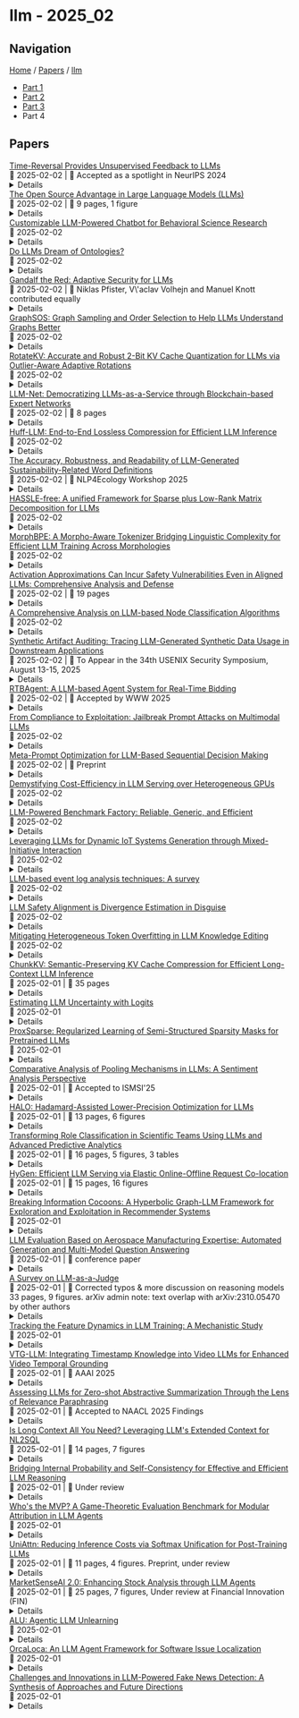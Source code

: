 # llm - 2025_02

## Navigation

[Home](https://arxcompass.github.io) / [Papers](https://arxcompass.github.io/papers) / [llm](https://arxcompass.github.io/papers/llm)

- [Part 1](papers_1.md)
- [Part 2](papers_2.md)
- [Part 3](papers_3.md)
- Part 4

## Papers

<div class="paper-card">
    <div class="paper-title"><a href="http://arxiv.org/abs/2412.02626v3">Time-Reversal Provides Unsupervised Feedback to LLMs</a></div>
    <div class="paper-meta">
      📅 2025-02-02
      | 💬 Accepted as a spotlight in NeurIPS 2024
    </div>
    <details class="paper-abstract">
      Large Language Models (LLMs) are typically trained to predict in the forward direction of time. However, recent works have shown that prompting these models to look back and critique their own generations can produce useful feedback. Motivated by this, we explore the question of whether LLMs can be empowered to think (predict and score) backwards to provide unsupervised feedback that complements forward LLMs. Towards this, we introduce Time Reversed Language Models (TRLMs), which can score and generate queries when conditioned on responses, effectively functioning in the reverse direction of time. Further, to effectively infer in the response to query direction, we pre-train and fine-tune a language model (TRLM-Ba) in the reverse token order from scratch. We show empirically (and theoretically in a stylized setting) that time-reversed models can indeed complement forward model predictions when used to score the query given response for re-ranking multiple forward generations. We obtain up to 5\% improvement on the widely used AlpacaEval Leaderboard over the competent baseline of best-of-N re-ranking using self log-perplexity scores. We further show that TRLM scoring outperforms conventional forward scoring of response given query, resulting in significant gains in applications such as citation generation and passage retrieval. We next leverage the generative ability of TRLM to augment or provide unsupervised feedback to input safety filters of LLMs, demonstrating a drastic reduction in false negative rate with negligible impact on false positive rates against several attacks published on the popular JailbreakBench leaderboard.
    </details>
</div>
<div class="paper-card">
    <div class="paper-title"><a href="http://arxiv.org/abs/2412.12004v2">The Open Source Advantage in Large Language Models (LLMs)</a></div>
    <div class="paper-meta">
      📅 2025-02-02
      | 💬 9 pages, 1 figure
    </div>
    <details class="paper-abstract">
      Large language models (LLMs) have rapidly advanced natural language processing, driving significant breakthroughs in tasks such as text generation, machine translation, and domain-specific reasoning. The field now faces a critical dilemma in its approach: closed-source models like GPT-4 deliver state-of-the-art performance but restrict reproducibility, accessibility, and external oversight, while open-source frameworks like LLaMA and Mixtral democratize access, foster collaboration, and support diverse applications, achieving competitive results through techniques like instruction tuning and LoRA. Hybrid approaches address challenges like bias mitigation and resource accessibility by combining the scalability of closed-source systems with the transparency and inclusivity of open-source framework. However, in this position paper, we argue that open-source remains the most robust path for advancing LLM research and ethical deployment.
    </details>
</div>
<div class="paper-card">
    <div class="paper-title"><a href="http://arxiv.org/abs/2501.05541v3">Customizable LLM-Powered Chatbot for Behavioral Science Research</a></div>
    <div class="paper-meta">
      📅 2025-02-02
    </div>
    <details class="paper-abstract">
      The rapid advancement of Artificial Intelligence has resulted in the advent of Large Language Models (LLMs) with the capacity to produce text that closely resembles human communication. These models have been seamlessly integrated into diverse applications, enabling interactive and responsive communication across multiple platforms. The potential utility of chatbots transcends these traditional applications, particularly in research contexts, wherein they can offer valuable insights and facilitate the design of innovative experiments. In this study, we present a Customizable LLM-Powered Chatbot (CLPC), a web-based chatbot system designed to assist in behavioral science research. The system is meticulously designed to function as an experimental instrument rather than a conventional chatbot, necessitating users to input a username and experiment code upon access. This setup facilitates precise data cross-referencing, thereby augmenting the integrity and applicability of the data collected for research purposes. It can be easily expanded to accommodate new basic events as needed; and it allows researchers to integrate their own logging events without the necessity of implementing a separate logging mechanism. It is worth noting that our system was built to assist primarily behavioral science research but is not limited to it, it can easily be adapted to assist information retrieval research or interacting with chat bot agents in general.
    </details>
</div>
<div class="paper-card">
    <div class="paper-title"><a href="http://arxiv.org/abs/2401.14931v2">Do LLMs Dream of Ontologies?</a></div>
    <div class="paper-meta">
      📅 2025-02-02
    </div>
    <details class="paper-abstract">
      Large Language Models (LLMs) have demonstrated remarkable performance across diverse natural language processing tasks, yet their ability to memorize structured knowledge remains underexplored. In this paper, we investigate the extent to which general-purpose pre-trained LLMs retain and correctly reproduce concept identifier (ID)-label associations from publicly available ontologies. We conduct a systematic evaluation across multiple ontological resources, including the Gene Ontology, Uberon, Wikidata, and ICD-10, using LLMs such as Pythia-12B, Gemini-1.5-Flash, GPT-3.5, and GPT-4. Our findings reveal that only a small fraction of ontological concepts is accurately memorized, with GPT-4 demonstrating the highest performance. To understand why certain concepts are memorized more effectively than others, we analyze the relationship between memorization accuracy and concept popularity on the Web. Our results indicate a strong correlation between the frequency of a concept's occurrence online and the likelihood of accurately retrieving its ID from the label. This suggests that LLMs primarily acquire such knowledge through indirect textual exposure rather than directly from structured ontological resources. Furthermore, we introduce new metrics to quantify prediction invariance, demonstrating that the stability of model responses across variations in prompt language and temperature settings can serve as a proxy for estimating memorization robustness.
    </details>
</div>
<div class="paper-card">
    <div class="paper-title"><a href="http://arxiv.org/abs/2501.07927v2">Gandalf the Red: Adaptive Security for LLMs</a></div>
    <div class="paper-meta">
      📅 2025-02-02
      | 💬 Niklas Pfister, V\'aclav Volhejn and Manuel Knott contributed equally
    </div>
    <details class="paper-abstract">
      Current evaluations of defenses against prompt attacks in large language model (LLM) applications often overlook two critical factors: the dynamic nature of adversarial behavior and the usability penalties imposed on legitimate users by restrictive defenses. We propose D-SEC (Dynamic Security Utility Threat Model), which explicitly separates attackers from legitimate users, models multi-step interactions, and expresses the security-utility in an optimizable form. We further address the shortcomings in existing evaluations by introducing Gandalf, a crowd-sourced, gamified red-teaming platform designed to generate realistic, adaptive attack. Using Gandalf, we collect and release a dataset of 279k prompt attacks. Complemented by benign user data, our analysis reveals the interplay between security and utility, showing that defenses integrated in the LLM (e.g., system prompts) can degrade usability even without blocking requests. We demonstrate that restricted application domains, defense-in-depth, and adaptive defenses are effective strategies for building secure and useful LLM applications.
    </details>
</div>
<div class="paper-card">
    <div class="paper-title"><a href="http://arxiv.org/abs/2501.14427v2">GraphSOS: Graph Sampling and Order Selection to Help LLMs Understand Graphs Better</a></div>
    <div class="paper-meta">
      📅 2025-02-02
    </div>
    <details class="paper-abstract">
      The success of Large Language Models (LLMs) in various domains has led researchers to apply them to graph-related problems by converting graph data into natural language text. However, unlike graph data, natural language inherently has sequential order. We observe a counter-intuitive fact that when the order of nodes or edges in the natural language description of a graph is shuffled, despite describing the same graph, model performance fluctuates between high performance and random guessing. Additionally, due to LLMs' limited input context length, current methods typically randomly sample neighbors of target nodes as representatives of their neighborhood, which may not always be effective for accurate reasoning. To address these gaps, we introduce GraphSOS (Graph Sampling and Order Selection). This novel model framework features an Order Selector Module to ensure proper serialization order of the graph and a Subgraph Sampling Module to sample subgraphs with better structure for better reasoning. Furthermore, we propose Graph CoT obtained through distillation, and enhance LLM's reasoning and zero-shot learning capabilities for graph tasks through instruction tuning. Experiments on multiple datasets for node classification and graph question-answering demonstrate that GraphSOS improves LLMs' performance and generalization ability on graph tasks.
    </details>
</div>
<div class="paper-card">
    <div class="paper-title"><a href="http://arxiv.org/abs/2501.16383v2">RotateKV: Accurate and Robust 2-Bit KV Cache Quantization for LLMs via Outlier-Aware Adaptive Rotations</a></div>
    <div class="paper-meta">
      📅 2025-02-02
    </div>
    <details class="paper-abstract">
      Key-Value (KV) cache facilitates efficient large language models (LLMs) inference by avoiding recomputation of past KVs. As the batch size and context length increase, the oversized KV caches become a significant memory bottleneck, highlighting the need for efficient compression. Existing KV quantization rely on fine-grained quantization or the retention of a significant portion of high bit-widths caches, both of which compromise compression ratio and often fail to maintain robustness at extremely low average bit-widths. In this work, we explore the potential of rotation technique for 2-bit KV quantization and propose RotateKV, which achieves accurate and robust performance through the following innovations: (i) Outlier-Aware Rotation, which utilizes channel-reordering to adapt the rotations to varying channel-wise outlier distributions without sacrificing the computational efficiency of the fast Walsh-Hadamard transform (FWHT); (ii) Pre-RoPE Grouped-Head Rotation, which mitigates the impact of rotary position embedding (RoPE) on proposed outlier-aware rotation and further smooths outliers across heads; (iii) Attention-Sink-Aware Quantization, which leverages the massive activations to precisely identify and protect attention sinks. RotateKV achieves less than 0.3 perplexity (PPL) degradation with 2-bit quantization on WikiText-2 using LLaMA-2-13B, maintains strong CoT reasoning and long-context capabilities, with less than 1.7\% degradation on GSM8K, outperforming existing methods even at lower average bit-widths. RotateKV also showcases a 3.97x reduction in peak memory usage, supports 5.75x larger batch sizes, and achieves a 2.32x speedup in decoding stage.
    </details>
</div>
<div class="paper-card">
    <div class="paper-title"><a href="http://arxiv.org/abs/2501.07288v2">LLM-Net: Democratizing LLMs-as-a-Service through Blockchain-based Expert Networks</a></div>
    <div class="paper-meta">
      📅 2025-02-02
      | 💬 8 pages
    </div>
    <details class="paper-abstract">
      The centralization of Large Language Models (LLMs) development has created significant barriers to AI advancement, limiting the democratization of these powerful technologies. This centralization, coupled with the scarcity of high-quality training data and mounting complexity of maintaining comprehensive expertise across rapidly expanding knowledge domains, poses critical challenges to the continued growth of LLMs. While solutions like Retrieval-Augmented Generation (RAG) offer potential remedies, maintaining up-to-date expert knowledge across diverse domains remains a significant challenge, particularly given the exponential growth of specialized information. This paper introduces LLMs Networks (LLM-Net), a blockchain-based framework that democratizes LLMs-as-a-Service through a decentralized network of specialized LLM providers. By leveraging collective computational resources and distributed domain expertise, LLM-Net incorporates fine-tuned expert models for various specific domains, ensuring sustained knowledge growth while maintaining service quality through collaborative prompting mechanisms. The framework's robust design includes blockchain technology for transparent transaction and performance validation, establishing an immutable record of service delivery. Our simulation, built on top of state-of-the-art LLMs such as Claude 3.5 Sonnet, Llama 3.1, Grok-2, and GPT-4o, validates the effectiveness of the reputation-based mechanism in maintaining service quality by selecting high-performing respondents (LLM providers). Thereby it demonstrates the potential of LLM-Net to sustain AI advancement through the integration of decentralized expertise and blockchain-based accountability.
    </details>
</div>
<div class="paper-card">
    <div class="paper-title"><a href="http://arxiv.org/abs/2502.00922v1">Huff-LLM: End-to-End Lossless Compression for Efficient LLM Inference</a></div>
    <div class="paper-meta">
      📅 2025-02-02
    </div>
    <details class="paper-abstract">
      As they become more capable, large language models (LLMs) have continued to rapidly increase in size. This has exacerbated the difficulty in running state of the art LLMs on small, edge devices. Standard techniques advocate solving this problem through lossy compression techniques such as quantization or pruning. However, such compression techniques are lossy, and have been shown to change model behavior in unpredictable manners. We propose Huff-LLM, an \emph{end-to-end, lossless} model compression method that lets users store LLM weights in compressed format \emph{everywhere} -- cloud, disk, main memory, and even in on-chip memory/buffers. This allows us to not only load larger models in main memory, but also reduces bandwidth required to load weights on chip, and makes more efficient use of on-chip weight buffers. In addition to the memory savings achieved via compression, we also show latency and energy efficiency improvements when performing inference with the compressed model.
    </details>
</div>
<div class="paper-card">
    <div class="paper-title"><a href="http://arxiv.org/abs/2502.00916v1">The Accuracy, Robustness, and Readability of LLM-Generated Sustainability-Related Word Definitions</a></div>
    <div class="paper-meta">
      📅 2025-02-02
      | 💬 NLP4Ecology Workshop 2025
    </div>
    <details class="paper-abstract">
      A common language with standardized definitions is crucial for effective climate discussions. However, concerns exist about LLMs misrepresenting climate terms. We compared 300 official IPCC glossary definitions with those generated by GPT-4o-mini, Llama3.1 8B, and Mistral 7B, analyzing adherence, robustness, and readability using SBERT sentence embeddings. The LLMs scored an average adherence of $0.57-0.59 \pm 0.15$, and their definitions proved harder to read than the originals. Model-generated definitions vary mainly among words with multiple or ambiguous definitions, showing the potential to highlight terms that need standardization. The results show how LLMs could support environmental discourse while emphasizing the need to align model outputs with established terminology for clarity and consistency.
    </details>
</div>
<div class="paper-card">
    <div class="paper-title"><a href="http://arxiv.org/abs/2502.00899v1">HASSLE-free: A unified Framework for Sparse plus Low-Rank Matrix Decomposition for LLMs</a></div>
    <div class="paper-meta">
      📅 2025-02-02
    </div>
    <details class="paper-abstract">
      The impressive capabilities of large foundation models come at a cost of substantial computing resources to serve them. Compressing these pre-trained models is of practical interest as it can democratize deploying them to the machine learning community at large by lowering the costs associated with inference. A promising compression scheme is to decompose foundation models' dense weights into a sum of sparse plus low-rank matrices. In this paper, we design a unified framework coined HASSLE-free for (semi-structured) sparse plus low-rank matrix decomposition of foundation models. Our framework introduces the local layer-wise reconstruction error objective for this decomposition, we demonstrate that prior work solves a relaxation of this optimization problem; and we provide efficient and scalable methods to minimize the exact introduced optimization problem. HASSLE-free substantially outperforms state-of-the-art methods in terms of the introduced objective and a wide range of LLM evaluation benchmarks. For the Llama3-8B model with a 2:4 sparsity component plus a 64-rank component decomposition, a compression scheme for which recent work shows important inference acceleration on GPUs, HASSLE-free reduces the test perplexity by 12% for the WikiText-2 dataset and reduces the gap (compared to the dense model) of the average of eight popular zero-shot tasks by 15% compared to existing methods.
    </details>
</div>
<div class="paper-card">
    <div class="paper-title"><a href="http://arxiv.org/abs/2502.00894v1">MorphBPE: A Morpho-Aware Tokenizer Bridging Linguistic Complexity for Efficient LLM Training Across Morphologies</a></div>
    <div class="paper-meta">
      📅 2025-02-02
    </div>
    <details class="paper-abstract">
      Tokenization is fundamental to Natural Language Processing (NLP), directly impacting model efficiency and linguistic fidelity. While Byte Pair Encoding (BPE) is widely used in Large Language Models (LLMs), it often disregards morpheme boundaries, leading to suboptimal segmentation, particularly in morphologically rich languages. We introduce MorphBPE, a morphology-aware extension of BPE that integrates linguistic structure into subword tokenization while preserving statistical efficiency. Additionally, we propose two morphology-based evaluation metrics: (i) Morphological Consistency F1-Score, which quantifies the consistency between morpheme sharing and token sharing, contributing to LLM training convergence, and (ii) Morphological Edit Distance, which measures alignment between morphemes and tokens concerning interpretability. Experiments on English, Russian, Hungarian, and Arabic across 300M and 1B parameter LLMs demonstrate that MorphBPE consistently reduces cross-entropy loss, accelerates convergence, and improves morphological alignment scores. Fully compatible with existing LLM pipelines, MorphBPE requires minimal modifications for integration. The MorphBPE codebase and tokenizer playground will be available at: https://github.com/llm-lab-org/MorphBPE and https://tokenizer.llm-lab.org
    </details>
</div>
<div class="paper-card">
    <div class="paper-title"><a href="http://arxiv.org/abs/2502.00840v1">Activation Approximations Can Incur Safety Vulnerabilities Even in Aligned LLMs: Comprehensive Analysis and Defense</a></div>
    <div class="paper-meta">
      📅 2025-02-02
      | 💬 19 pages
    </div>
    <details class="paper-abstract">
      Large Language Models (LLMs) have showcased remarkable capabilities across various domains. Accompanying the evolving capabilities and expanding deployment scenarios of LLMs, their deployment challenges escalate due to their sheer scale and the advanced yet complex activation designs prevalent in notable model series, such as Llama, Gemma, and Mistral. These challenges have become particularly pronounced in resource-constrained deployment scenarios, where mitigating inference efficiency bottlenecks is imperative. Among various recent efforts, activation approximation has emerged as a promising avenue for pursuing inference efficiency, sometimes considered indispensable in applications such as private inference. Despite achieving substantial speedups with minimal impact on utility, even appearing sound and practical for real-world deployment, the safety implications of activation approximations remain unclear. In this work, we fill this critical gap in LLM safety by conducting the first systematic safety evaluation of activation approximations. Our safety vetting spans seven sota techniques across three popular categories, revealing consistent safety degradation across ten safety-aligned LLMs.
    </details>
</div>
<div class="paper-card">
    <div class="paper-title"><a href="http://arxiv.org/abs/2502.00829v1">A Comprehensive Analysis on LLM-based Node Classification Algorithms</a></div>
    <div class="paper-meta">
      📅 2025-02-02
    </div>
    <details class="paper-abstract">
      Node classification is a fundamental task in graph analysis, with broad applications across various fields. Recent breakthroughs in Large Language Models (LLMs) have enabled LLM-based approaches for this task. Although many studies demonstrate the impressive performance of LLM-based methods, the lack of clear design guidelines may hinder their practical application. In this work, we aim to establish such guidelines through a fair and systematic comparison of these algorithms. As a first step, we developed LLMNodeBed, a comprehensive codebase and testbed for node classification using LLMs. It includes ten datasets, eight LLM-based algorithms, and three learning paradigms, and is designed for easy extension with new methods and datasets. Subsequently, we conducted extensive experiments, training and evaluating over 2,200 models, to determine the key settings (e.g., learning paradigms and homophily) and components (e.g., model size) that affect performance. Our findings uncover eight insights, e.g., (1) LLM-based methods can significantly outperform traditional methods in a semi-supervised setting, while the advantage is marginal in a supervised setting; (2) Graph Foundation Models can beat open-source LLMs but still fall short of strong LLMs like GPT-4o in a zero-shot setting. We hope that the release of LLMNodeBed, along with our insights, will facilitate reproducible research and inspire future studies in this field. Codes and datasets are released at \href{https://llmnodebed.github.io/}{https://llmnodebed.github.io/}.
    </details>
</div>
<div class="paper-card">
    <div class="paper-title"><a href="http://arxiv.org/abs/2502.00808v1">Synthetic Artifact Auditing: Tracing LLM-Generated Synthetic Data Usage in Downstream Applications</a></div>
    <div class="paper-meta">
      📅 2025-02-02
      | 💬 To Appear in the 34th USENIX Security Symposium, August 13-15, 2025
    </div>
    <details class="paper-abstract">
      Large language models (LLMs) have facilitated the generation of high-quality, cost-effective synthetic data for developing downstream models and conducting statistical analyses in various domains. However, the increased reliance on synthetic data may pose potential negative impacts. Numerous studies have demonstrated that LLM-generated synthetic data can perpetuate and even amplify societal biases and stereotypes, and produce erroneous outputs known as ``hallucinations'' that deviate from factual knowledge. In this paper, we aim to audit artifacts, such as classifiers, generators, or statistical plots, to identify those trained on or derived from synthetic data and raise user awareness, thereby reducing unexpected consequences and risks in downstream applications. To this end, we take the first step to introduce synthetic artifact auditing to assess whether a given artifact is derived from LLM-generated synthetic data. We then propose an auditing framework with three methods including metric-based auditing, tuning-based auditing, and classification-based auditing. These methods operate without requiring the artifact owner to disclose proprietary training details. We evaluate our auditing framework on three text classification tasks, two text summarization tasks, and two data visualization tasks across three training scenarios. Our evaluation demonstrates the effectiveness of all proposed auditing methods across all these tasks. For instance, black-box metric-based auditing can achieve an average accuracy of $0.868 \pm 0.071$ for auditing classifiers and $0.880 \pm 0.052$ for auditing generators using only 200 random queries across three scenarios. We hope our research will enhance model transparency and regulatory compliance, ensuring the ethical and responsible use of synthetic data.
    </details>
</div>
<div class="paper-card">
    <div class="paper-title"><a href="http://arxiv.org/abs/2502.00792v1">RTBAgent: A LLM-based Agent System for Real-Time Bidding</a></div>
    <div class="paper-meta">
      📅 2025-02-02
      | 💬 Accepted by WWW 2025
    </div>
    <details class="paper-abstract">
      Real-Time Bidding (RTB) enables advertisers to place competitive bids on impression opportunities instantaneously, striving for cost-effectiveness in a highly competitive landscape. Although RTB has widely benefited from the utilization of technologies such as deep learning and reinforcement learning, the reliability of related methods often encounters challenges due to the discrepancies between online and offline environments and the rapid fluctuations of online bidding. To handle these challenges, RTBAgent is proposed as the first RTB agent system based on large language models (LLMs), which synchronizes real competitive advertising bidding environments and obtains bidding prices through an integrated decision-making process. Specifically, obtaining reasoning ability through LLMs, RTBAgent is further tailored to be more professional for RTB via involved auxiliary modules, i.e., click-through rate estimation model, expert strategy knowledge, and daily reflection. In addition, we propose a two-step decision-making process and multi-memory retrieval mechanism, which enables RTBAgent to review historical decisions and transaction records and subsequently make decisions more adaptive to market changes in real-time bidding. Empirical testing with real advertising datasets demonstrates that RTBAgent significantly enhances profitability. The RTBAgent code will be publicly accessible at: https://github.com/CaiLeng/RTBAgent.
    </details>
</div>
<div class="paper-card">
    <div class="paper-title"><a href="http://arxiv.org/abs/2502.00735v1">From Compliance to Exploitation: Jailbreak Prompt Attacks on Multimodal LLMs</a></div>
    <div class="paper-meta">
      📅 2025-02-02
    </div>
    <details class="paper-abstract">
      Large Language Models (LLMs) have seen widespread applications across various domains due to their growing ability to process diverse types of input data, including text, audio, image and video. While LLMs have demonstrated outstanding performance in understanding and generating contexts for different scenarios, they are vulnerable to prompt-based attacks, which are mostly via text input. In this paper, we introduce the first voice-based jailbreak attack against multimodal LLMs, termed as Flanking Attack, which can process different types of input simultaneously towards the multimodal LLMs. Our work is motivated by recent advancements in monolingual voice-driven large language models, which have introduced new attack surfaces beyond traditional text-based vulnerabilities for LLMs. To investigate these risks, we examine the frontier multimodal LLMs, which can be accessed via different types of inputs such as audio input, focusing on how adversarial prompts can bypass its defense mechanisms. We propose a novel strategy, in which the disallowed prompt is flanked by benign, narrative-driven prompts. It is integrated in the Flanking Attack which attempts to humanizes the interaction context and execute the attack through a fictional setting. To better evaluate the attack performance, we present a semi-automated self-assessment framework for policy violation detection. We demonstrate that Flank Attack is capable of manipulating state-of-the-art LLMs into generating misaligned and forbidden outputs, which achieves an average attack success rate ranging from 0.67 to 0.93 across seven forbidden scenarios. These findings highlight both the potency of prompt-based obfuscation in voice-enabled contexts and the limitations of current LLMs' moderation safeguards and the urgent need for advanced defense strategies to address the challenges posed by evolving, context-rich attacks.
    </details>
</div>
<div class="paper-card">
    <div class="paper-title"><a href="http://arxiv.org/abs/2502.00728v1">Meta-Prompt Optimization for LLM-Based Sequential Decision Making</a></div>
    <div class="paper-meta">
      📅 2025-02-02
      | 💬 Preprint
    </div>
    <details class="paper-abstract">
      Large language models (LLMs) have recently been employed as agents to solve sequential decision-making tasks such as Bayesian optimization and multi-armed bandits (MAB). These works usually adopt an LLM for sequential action selection by providing it with a fixed, manually designed meta-prompt. However, numerous previous works have found that the prompt has a significant impact on the performance of the LLM, which calls for a method to automatically optimize the meta-prompt for LLM-based agents. Unfortunately, the non-stationarity in the reward observations during LLM-based sequential decision-making makes meta-prompt optimization highly challenging. To address this challenge, we draw inspirations from adversarial bandit algorithms, which are inherently capable of handling non-stationary reward observations. Building on this foundation, we propose our EXPonential-weight algorithm for prompt Optimization} (EXPO) to automatically optimize the task description and meta-instruction in the meta-prompt for LLM-based agents. We also extend EXPO to additionally optimize the exemplars (i.e., history of interactions) in the meta-prompt to further enhance the performance, hence introducing our EXPO-ES algorithm. We use extensive experiments to show that our algorithms significantly improve the performance of LLM-based sequential decision-making.
    </details>
</div>
<div class="paper-card">
    <div class="paper-title"><a href="http://arxiv.org/abs/2502.00722v1">Demystifying Cost-Efficiency in LLM Serving over Heterogeneous GPUs</a></div>
    <div class="paper-meta">
      📅 2025-02-02
    </div>
    <details class="paper-abstract">
      Recent advancements in Large Language Models (LLMs) have led to increasingly diverse requests, accompanied with varying resource (compute and memory) demands to serve them. However, this in turn degrades the cost-efficiency of LLM serving as common practices primarily rely on homogeneous GPU resources. In response to this problem, this work conducts a thorough study about serving LLMs over heterogeneous GPU resources on cloud platforms. The rationale is that different GPU types exhibit distinct compute and memory characteristics, aligning well with the divergent resource demands of diverse requests. Particularly, through comprehensive benchmarking, we discover that the cost-efficiency of LLM serving can be substantially optimized by meticulously determining GPU composition, deployment configurations, and workload assignments. Subsequently, we design a scheduling algorithm via mixed-integer linear programming, aiming at deducing the most cost-efficient serving plan under the constraints of price budget and real-time GPU availability. Remarkably, our approach effectively outperforms homogeneous and heterogeneous baselines under a wide array of scenarios, covering diverse workload traces, varying GPU availablilities, and multi-model serving. This casts new light on more accessible and efficient LLM serving over heterogeneous cloud resources.
    </details>
</div>
<div class="paper-card">
    <div class="paper-title"><a href="http://arxiv.org/abs/2502.01683v1">LLM-Powered Benchmark Factory: Reliable, Generic, and Efficient</a></div>
    <div class="paper-meta">
      📅 2025-02-02
    </div>
    <details class="paper-abstract">
      The rapid advancement of large language models (LLMs) has led to a surge in both model supply and application demands. To facilitate effective matching between them, reliable, generic and efficient benchmark generators are widely needed. However, human annotators are constrained by inefficiency, and current LLM benchmark generators not only lack generalizability but also struggle with limited reliability, as they lack a comprehensive evaluation framework for validation and optimization. To fill this gap, we first propose an automated and unbiased evaluation framework, structured around four dimensions and ten criteria. Under this framework, we carefully analyze the advantages and weaknesses of directly prompting LLMs as generic benchmark generators. To enhance the reliability, we introduce a series of methods to address the identified weaknesses and integrate them as BenchMaker. Experiments across multiple LLMs and tasks confirm that BenchMaker achieves superior or comparable performance to human-annotated benchmarks on all metrics, highlighting its generalizability and reliability. More importantly, it delivers highly consistent evaluation results across 12 LLMs (0.967 Pearson correlation against MMLU-Pro), while taking only $0.005 and 0.38 minutes per sample.
    </details>
</div>
<div class="paper-card">
    <div class="paper-title"><a href="http://arxiv.org/abs/2502.00689v1">Leveraging LLMs for Dynamic IoT Systems Generation through Mixed-Initiative Interaction</a></div>
    <div class="paper-meta">
      📅 2025-02-02
    </div>
    <details class="paper-abstract">
      IoT systems face significant challenges in adapting to user needs, which are often under-specified and evolve with changing environmental contexts. To address these complexities, users should be able to explore possibilities, while IoT systems must learn and support users in the process of providing proper services, e.g., to serve novel experiences. The IoT-Together paradigm aims to meet this demand through the Mixed-Initiative Interaction (MII) paradigm that facilitates a collaborative synergy between users and IoT systems, enabling the co-creation of intelligent and adaptive solutions that are precisely aligned with user-defined goals. This work advances IoT-Together by integrating Large Language Models (LLMs) into its architecture. Our approach enables intelligent goal interpretation through a multi-pass dialogue framework and dynamic service generation at runtime according to user needs. To demonstrate the efficacy of our methodology, we design and implement the system in the context of a smart city tourism case study. We evaluate the system's performance using agent-based simulation and user studies. Results indicate efficient and accurate service identification and high adaptation quality. The empirical evidence indicates that the integration of Large Language Models (LLMs) into IoT architectures can significantly enhance the architectural adaptability of the system while ensuring real-world usability.
    </details>
</div>
<div class="paper-card">
    <div class="paper-title"><a href="http://arxiv.org/abs/2502.00677v1">LLM-based event log analysis techniques: A survey</a></div>
    <div class="paper-meta">
      📅 2025-02-02
    </div>
    <details class="paper-abstract">
      Event log analysis is an important task that security professionals undertake. Event logs record key information on activities that occur on computing devices, and due to the substantial number of events generated, they consume a large amount of time and resources to analyse. This demanding and repetitive task is also prone to errors. To address these concerns, researchers have developed automated techniques to improve the event log analysis process. Large Language Models (LLMs) have recently demonstrated the ability to successfully perform a wide range of tasks that individuals would usually partake in, to high standards, and at a pace and degree of complexity that outperform humans. Due to this, researchers are rapidly investigating the use of LLMs for event log analysis. This includes fine-tuning, Retrieval-Augmented Generation (RAG) and in-context learning, which affect performance. These works demonstrate good progress, yet there is a need to understand the developing body of knowledge, identify commonalities between works, and identify key challenges and potential solutions to further developments in this domain. This paper aims to survey LLM-based event log analysis techniques, providing readers with an in-depth overview of the domain, gaps identified in previous research, and concluding with potential avenues to explore in future.
    </details>
</div>
<div class="paper-card">
    <div class="paper-title"><a href="http://arxiv.org/abs/2502.00657v1">LLM Safety Alignment is Divergence Estimation in Disguise</a></div>
    <div class="paper-meta">
      📅 2025-02-02
    </div>
    <details class="paper-abstract">
      We propose a theoretical framework demonstrating that popular Large Language Model (LLM) alignment methods, including Reinforcement Learning from Human Feedback (RLHF) and alternatives, fundamentally function as divergence estimators between aligned (preferred or safe) and unaligned (less-preferred or harmful) distributions. This explains the separation phenomenon between safe and harmful prompts in the model hidden representation after alignment. Inspired by the theoretical results, we identify that some alignment methods are better than others in terms of separation and, introduce a new method, KLDO, and further demonstrate the implication of our theories. We advocate for compliance-refusal datasets over preference datasets to enhance safety alignment, supported by both theoretical reasoning and empirical evidence. Additionally, to quantify safety separation, we leverage a distance metric in the representation space and statistically validate its efficacy as a statistical significant indicator of LLM resilience against jailbreak attacks.
    </details>
</div>
<div class="paper-card">
    <div class="paper-title"><a href="http://arxiv.org/abs/2502.00602v1">Mitigating Heterogeneous Token Overfitting in LLM Knowledge Editing</a></div>
    <div class="paper-meta">
      📅 2025-02-02
    </div>
    <details class="paper-abstract">
      Large language models (LLMs) have achieved remarkable performance on various natural language tasks. However, they are trained on static corpora and their knowledge can become outdated quickly in the fast-changing world. This motivates the development of knowledge editing (KE) to update specific knowledge in LLMs without changing unrelated others or compromising their pre-trained capabilities. Previous efforts sought to update a small amount of parameters of a LLM and proved effective for making selective updates. Nonetheless, the edited LLM often exhibits degraded ability to reason about the new knowledge. In this work, we identify a key issue: heterogeneous token overfitting (HTO), where the LLM overfits different tokens in the provided knowledge at varying rates. To tackle this, we propose OVERTONE, a token-level smoothing method that mitigates HTO by adaptively refining the target distribution. Theoretically, OVERTONE offers better parameter updates with negligible computation overhead. It also induces an implicit DPO but does not require preference data pairs. Extensive experiments across four editing methods, two LLMs, and diverse scenarios demonstrate the effectiveness and versatility of our method.
    </details>
</div>
<div class="paper-card">
    <div class="paper-title"><a href="http://arxiv.org/abs/2502.00299v1">ChunkKV: Semantic-Preserving KV Cache Compression for Efficient Long-Context LLM Inference</a></div>
    <div class="paper-meta">
      📅 2025-02-01
      | 💬 35 pages
    </div>
    <details class="paper-abstract">
      To reduce memory costs in long-context inference with Large Language Models (LLMs), many recent works focus on compressing the key-value (KV) cache of different tokens. However, we identify that the previous KV cache compression methods measure token importance individually, neglecting the dependency between different tokens in the real-world language characterics. In light of this, we introduce ChunkKV, grouping the tokens in a chunk as a basic compressing unit, and retaining the most informative semantic chunks while discarding the less important ones. Furthermore, observing that ChunkKV exhibits higher similarity in the preserved indices across different layers, we propose layer-wise index reuse to further reduce computational overhead. We evaluated ChunkKV on cutting-edge long-context benchmarks including LongBench and Needle-In-A-HayStack, as well as the GSM8K and JailbreakV in-context learning benchmark. Our experiments with instruction tuning and multi-step reasoning (O1 and R1) LLMs, achieve up to 10\% performance improvement under aggressive compression ratios compared to existing methods.
    </details>
</div>
<div class="paper-card">
    <div class="paper-title"><a href="http://arxiv.org/abs/2502.00290v1">Estimating LLM Uncertainty with Logits</a></div>
    <div class="paper-meta">
      📅 2025-02-01
    </div>
    <details class="paper-abstract">
      In recent years, Large Language Models (LLMs) have seen remarkable advancements and have been extensively integrated across various fields. Despite their progress, LLMs are prone to hallucinations, producing responses that may not be dependable if the models lack sufficient grounding knowledge. To mitigate this issue, methods for estimating uncertainty have been adopted, with a focus on critical tokens as indicators of reliability. Nevertheless, probability-based approaches have shown limitations in assessing token-level reliability due to the erosion of evidence strength information acquired during training. In this paper, we introduce Logits-induced Token Uncertainty (LogU), a novel framework designed to estimate token-specific uncertainty in LLMs in real time, without the need for multiple sampling rounds. By leveraging evidence modeling for the implementation of LogU, we utilize the derived uncertainty measures to steer downstream tasks. Our experimental findings highlight the substantial effectiveness and potential of LogU, marking a significant advancement in addressing the challenge of model hallucinations.
    </details>
</div>
<div class="paper-card">
    <div class="paper-title"><a href="http://arxiv.org/abs/2502.00258v1">ProxSparse: Regularized Learning of Semi-Structured Sparsity Masks for Pretrained LLMs</a></div>
    <div class="paper-meta">
      📅 2025-02-01
    </div>
    <details class="paper-abstract">
      Large Language Models (LLMs) have demonstrated exceptional performance in natural language processing tasks, yet their massive size makes serving them inefficient and costly. Semi-structured pruning has emerged as an effective method for model acceleration, but existing approaches are suboptimal because they focus on local, layer-wise optimizations using heuristic rules, failing to leverage global feedback. We present ProxSparse, a learning-based framework for mask selection enabled by regularized optimization. ProxSparse transforms the rigid, non-differentiable mask selection process into a smoother optimization procedure, allowing gradual mask exploration with flexibility. ProxSparse does not involve additional weight updates once the mask is determined. Our extensive evaluations on 7 widely used models show that ProxSparse consistently outperforms previously proposed semi-structured mask selection methods with significant improvement, demonstrating the effectiveness of our learned approach towards semi-structured pruning.
    </details>
</div>
<div class="paper-card">
    <div class="paper-title"><a href="http://arxiv.org/abs/2411.14654v3">Comparative Analysis of Pooling Mechanisms in LLMs: A Sentiment Analysis Perspective</a></div>
    <div class="paper-meta">
      📅 2025-02-01
      | 💬 Accepted to ISMSI'25
    </div>
    <details class="paper-abstract">
      Large Language Models (LLMs) have revolutionized natural language processing (NLP) by delivering state-of-the-art performance across a variety of tasks. Among these, Transformer-based models like BERT and GPT rely on pooling layers to aggregate token-level embeddings into sentence-level representations. Common pooling mechanisms such as Mean, Max, and Weighted Sum play a pivotal role in this aggregation process. Despite their widespread use, the comparative performance of these strategies on different LLM architectures remains underexplored. To address this gap, this paper investigates the effects of these pooling mechanisms on two prominent LLM families -- BERT and GPT, in the context of sentence-level sentiment analysis. Comprehensive experiments reveal that each pooling mechanism exhibits unique strengths and weaknesses depending on the task's specific requirements. Our findings underline the importance of selecting pooling methods tailored to the demands of particular applications, prompting a re-evaluation of common assumptions regarding pooling operations. By offering actionable insights, this study contributes to the optimization of LLM-based models for downstream tasks.
    </details>
</div>
<div class="paper-card">
    <div class="paper-title"><a href="http://arxiv.org/abs/2501.02625v2">HALO: Hadamard-Assisted Lower-Precision Optimization for LLMs</a></div>
    <div class="paper-meta">
      📅 2025-02-01
      | 💬 13 pages, 6 figures
    </div>
    <details class="paper-abstract">
      Quantized training of Large Language Models (LLMs) remains an open challenge, as maintaining accuracy while performing all matrix multiplications in low precision has proven difficult. This is particularly the case when fine-tuning pre-trained models, which can have large weight and activation outlier values that make lower-precision optimization difficult. To address this, we present HALO, a novel quantization-aware training approach for Transformers that enables accurate and efficient low-precision training by combining 1) strategic placement of Hadamard rotations in both forward and backward passes, which mitigate outliers, 2) high-performance kernel support, and 3) FSDP integration for low-precision communication. Our approach ensures that all large matrix multiplications during the forward and backward passes are executed in lower precision. Applied to LLAMA-family models, HALO achieves near-full-precision-equivalent results during fine-tuning on various tasks, while delivering up to 1.41x end-to-end speedup for full fine-tuning on RTX 4090 GPUs. HALO efficiently supports both standard and parameterefficient fine-tuning (PEFT). Our results demonstrate the first practical approach to fully quantized LLM fine-tuning that maintains accuracy in 8-bit precision, while delivering performance benefits. Code is available at \url{https://github.com/IST-DASLab/HALO}.
    </details>
</div>
<div class="paper-card">
    <div class="paper-title"><a href="http://arxiv.org/abs/2501.07267v2">Transforming Role Classification in Scientific Teams Using LLMs and Advanced Predictive Analytics</a></div>
    <div class="paper-meta">
      📅 2025-02-01
      | 💬 16 pages, 5 figures, 3 tables
    </div>
    <details class="paper-abstract">
      Scientific team dynamics are critical in determining the nature and impact of research outputs. However, existing methods for classifying author roles based on self-reports and clustering lack comprehensive contextual analysis of contributions. Thus, we present a transformative approach to classifying author roles in scientific teams using advanced large language models (LLMs), which offers a more refined analysis compared to traditional clustering methods. Specifically, we seek to complement and enhance these traditional methods by utilizing open source and proprietary LLMs, such as GPT-4, Llama3 70B, Llama2 70B, and Mistral 7x8B, for role classification. Utilizing few-shot prompting, we categorize author roles and demonstrate that GPT-4 outperforms other models across multiple categories, surpassing traditional approaches such as XGBoost and BERT. Our methodology also includes building a predictive deep learning model using 10 features. By training this model on a dataset derived from the OpenAlex database, which provides detailed metadata on academic publications -- such as author-publication history, author affiliation, research topics, and citation counts -- we achieve an F1 score of 0.76, demonstrating robust classification of author roles.
    </details>
</div>
<div class="paper-card">
    <div class="paper-title"><a href="http://arxiv.org/abs/2501.14808v2">HyGen: Efficient LLM Serving via Elastic Online-Offline Request Co-location</a></div>
    <div class="paper-meta">
      📅 2025-02-01
      | 💬 15 pages, 16 figures
    </div>
    <details class="paper-abstract">
      Large language models (LLMs) have facilitated a wide range of applications with distinct service-level objectives (SLOs), from latency-sensitive online tasks like interactive chatbots to throughput-oriented offline workloads like document summarization. The existing deployment model, which dedicates machines to each workload, simplifies SLO management but often leads to poor resource utilization. This paper introduces HyGen, an interference-aware LLM serving system that enables efficient co-location of online and offline workloads while preserving latency requirements. HyGen incorporates two key innovations: (1) performance control mechanisms, including a latency predictor to estimate batch execution time and an SLO-aware profiler to quantify latency interference, and (2) SLO-aware offline scheduling policies that maximize serving throughput and prevent starvation, without compromising online serving latency. Our evaluation on production workloads shows that HyGen achieves up to 3.87x overall throughput and 5.84x offline throughput gains over online and hybrid serving baselines, respectively, while strictly satisfying latency SLOs.
    </details>
</div>
<div class="paper-card">
    <div class="paper-title"><a href="http://arxiv.org/abs/2411.13865v2">Breaking Information Cocoons: A Hyperbolic Graph-LLM Framework for Exploration and Exploitation in Recommender Systems</a></div>
    <div class="paper-meta">
      📅 2025-02-01
    </div>
    <details class="paper-abstract">
      Modern recommender systems often create information cocoons, restricting users' exposure to diverse content. A key challenge lies in balancing content exploration and exploitation while allowing users to adjust their recommendation preferences. Intuitively, this balance can be modeled as a tree-structured representation, where depth search facilitates exploitation and breadth search enables exploration. However, existing approaches face two fundamental limitations: Euclidean methods struggle to capture hierarchical structures, while hyperbolic methods, despite their superior hierarchical modeling, lack semantic understanding of user and item profiles and fail to provide a principled mechanism for balancing exploration and exploitation. To address these challenges, we propose HERec, a hyperbolic graph-LLM framework that effectively balances exploration and exploitation in recommender systems. Our framework introduces two key innovations: (1) a hierarchical-aware graph-LLM mechanism that jointly aligns textual descriptions with user-item collaborative information in hyperbolic space, and (2) a hierarchical representation structure that enables user-adjustable exploration-exploitation trade-offs. Extensive experiments demonstrate that HERec consistently outperforms both Euclidean and hyperbolic baselines, achieving up to 5.49% improvement in utility metrics and 11.39% increase in diversity metrics, effectively mitigating information cocoons. We open-source our model implementation at https://github.com/Martin-qyma/HERec.
    </details>
</div>
<div class="paper-card">
    <div class="paper-title"><a href="http://arxiv.org/abs/2501.17183v2">LLM Evaluation Based on Aerospace Manufacturing Expertise: Automated Generation and Multi-Model Question Answering</a></div>
    <div class="paper-meta">
      📅 2025-02-01
      | 💬 conference paper
    </div>
    <details class="paper-abstract">
      Aerospace manufacturing demands exceptionally high precision in technical parameters. The remarkable performance of Large Language Models (LLMs), such as GPT-4 and QWen, in Natural Language Processing has sparked industry interest in their application to tasks including process design, material selection, and tool information retrieval. However, LLMs are prone to generating "hallucinations" in specialized domains, producing inaccurate or false information that poses significant risks to the quality of aerospace products and flight safety. This paper introduces a set of evaluation metrics tailored for LLMs in aerospace manufacturing, aiming to assess their accuracy by analyzing their performance in answering questions grounded in professional knowledge. Firstly, key information is extracted through in-depth textual analysis of classic aerospace manufacturing textbooks and guidelines. Subsequently, utilizing LLM generation techniques, we meticulously construct multiple-choice questions with multiple correct answers of varying difficulty. Following this, different LLM models are employed to answer these questions, and their accuracy is recorded. Experimental results demonstrate that the capabilities of LLMs in aerospace professional knowledge are in urgent need of improvement. This study provides a theoretical foundation and practical guidance for the application of LLMs in aerospace manufacturing, addressing a critical gap in the field.
    </details>
</div>
<div class="paper-card">
    <div class="paper-title"><a href="http://arxiv.org/abs/2411.15594v4">A Survey on LLM-as-a-Judge</a></div>
    <div class="paper-meta">
      📅 2025-02-01
      | 💬 Corrected typos & more discussion on reasoning models 33 pages, 9 figures. arXiv admin note: text overlap with arXiv:2310.05470 by other authors
    </div>
    <details class="paper-abstract">
      Accurate and consistent evaluation is crucial for decision-making across numerous fields, yet it remains a challenging task due to inherent subjectivity, variability, and scale. Large Language Models (LLMs) have achieved remarkable success across diverse domains, leading to the emergence of "LLM-as-a-Judge," where LLMs are employed as evaluators for complex tasks. With their ability to process diverse data types and provide scalable, cost-effective, and consistent assessments, LLMs present a compelling alternative to traditional expert-driven evaluations. However, ensuring the reliability of LLM-as-a-Judge systems remains a significant challenge that requires careful design and standardization. This paper provides a comprehensive survey of LLM-as-a-Judge, addressing the core question: How can reliable LLM-as-a-Judge systems be built? We explore strategies to enhance reliability, including improving consistency, mitigating biases, and adapting to diverse assessment scenarios. Additionally, we propose methodologies for evaluating the reliability of LLM-as-a-Judge systems, supported by a novel benchmark designed for this purpose. To advance the development and real-world deployment of LLM-as-a-Judge systems, we also discussed practical applications, challenges, and future directions. This survey serves as a foundational reference for researchers and practitioners in this rapidly evolving field.
    </details>
</div>
<div class="paper-card">
    <div class="paper-title"><a href="http://arxiv.org/abs/2412.17626v2">Tracking the Feature Dynamics in LLM Training: A Mechanistic Study</a></div>
    <div class="paper-meta">
      📅 2025-02-01
    </div>
    <details class="paper-abstract">
      Understanding training dynamics and feature evolution is crucial for the mechanistic interpretability of large language models (LLMs). Although sparse autoencoders (SAEs) have been used to identify features within LLMs, a clear picture of how these features evolve during training remains elusive. In this study, we: (1) introduce SAE-Track, a novel method to efficiently obtain a continual series of SAEs; (2) mechanistically investigate feature formation and develop a progress measure for it ; and (3) analyze and visualize feature drift during training. Our work provides new insights into the dynamics of features in LLMs, enhancing our understanding of training mechanisms and feature evolution.
    </details>
</div>
<div class="paper-card">
    <div class="paper-title"><a href="http://arxiv.org/abs/2405.13382v3">VTG-LLM: Integrating Timestamp Knowledge into Video LLMs for Enhanced Video Temporal Grounding</a></div>
    <div class="paper-meta">
      📅 2025-02-01
      | 💬 AAAI 2025
    </div>
    <details class="paper-abstract">
      Video Temporal Grounding (VTG) strives to accurately pinpoint event timestamps in a specific video using linguistic queries, significantly impacting downstream tasks like video browsing and editing. Unlike traditional task-specific models, Video Large Language Models (video LLMs) can handle multiple tasks concurrently in a zero-shot manner. Consequently, exploring the application of video LLMs for VTG tasks has become a burgeoning research area. However, despite considerable advancements in video content understanding, video LLMs often struggle to accurately pinpoint timestamps within videos, limiting their effectiveness in VTG tasks. To address this, we introduce VTG-LLM, a model designed to enhance video LLMs' timestamp localization abilities. Our approach includes: (1) effectively integrating timestamp knowledge into visual tokens; (2) incorporating absolute-time tokens to manage timestamp knowledge without concept shifts; and (3) introducing a lightweight, high-performance, slot-based token compression technique designed to accommodate the demands of a large number of frames to be sampled for VTG tasks. Additionally, we present VTG-IT-120K, a collection of publicly available VTG datasets that we have re-annotated to improve upon low-quality annotations. Our comprehensive experiments demonstrate the superior performance of VTG-LLM in comparison to other video LLM methods across a variety of VTG tasks.
    </details>
</div>
<div class="paper-card">
    <div class="paper-title"><a href="http://arxiv.org/abs/2406.03993v2">Assessing LLMs for Zero-shot Abstractive Summarization Through the Lens of Relevance Paraphrasing</a></div>
    <div class="paper-meta">
      📅 2025-02-01
      | 💬 Accepted to NAACL 2025 Findings
    </div>
    <details class="paper-abstract">
      Large Language Models (LLMs) have achieved state-of-the-art performance at zero-shot generation of abstractive summaries for given articles. However, little is known about the robustness of such a process of zero-shot summarization. To bridge this gap, we propose relevance paraphrasing, a simple strategy that can be used to measure the robustness of LLMs as summarizers. The relevance paraphrasing approach identifies the most relevant sentences that contribute to generating an ideal summary, and then paraphrases these inputs to obtain a minimally perturbed dataset. Then, by evaluating model performance for summarization on both the original and perturbed datasets, we can assess the LLM's one aspect of robustness. We conduct extensive experiments with relevance paraphrasing on 4 diverse datasets, as well as 4 LLMs of different sizes (GPT-3.5-Turbo, Llama-2-13B, Mistral-7B, and Dolly-v2-7B). Our results indicate that LLMs are not consistent summarizers for the minimally perturbed articles, necessitating further improvements.
    </details>
</div>
<div class="paper-card">
    <div class="paper-title"><a href="http://arxiv.org/abs/2501.12372v2">Is Long Context All You Need? Leveraging LLM's Extended Context for NL2SQL</a></div>
    <div class="paper-meta">
      📅 2025-02-01
      | 💬 14 pages, 7 figures
    </div>
    <details class="paper-abstract">
      Large Language Models (LLMs) have demonstrated impressive capabilities across a range of natural language processing tasks. In particular, improvements in reasoning abilities and the expansion of context windows have opened new avenues for leveraging these powerful models. NL2SQL is challenging in that the natural language question is inherently ambiguous, while the SQL generation requires a precise understanding of complex data schema and semantics. One approach to this semantic ambiguous problem is to provide more and sufficient contextual information. In this work, we explore the performance and the latency trade-offs of the extended context window (a.k.a., long context) offered by Google's state-of-the-art LLM (\textit{gemini-1.5-pro}). We study the impact of various contextual information, including column example values, question and SQL query pairs, user-provided hints, SQL documentation, and schema. To the best of our knowledge, this is the first work to study how the extended context window and extra contextual information can help NL2SQL generation with respect to both accuracy and latency cost. We show that long context LLMs are robust and do not get lost in the extended contextual information. Additionally, our long-context NL2SQL pipeline based on Google's \textit{gemini-pro-1.5} achieve strong performances on various benchmark datasets without finetuning and expensive self-consistency based techniques.
    </details>
</div>
<div class="paper-card">
    <div class="paper-title"><a href="http://arxiv.org/abs/2502.00511v1">Bridging Internal Probability and Self-Consistency for Effective and Efficient LLM Reasoning</a></div>
    <div class="paper-meta">
      📅 2025-02-01
      | 💬 Under review
    </div>
    <details class="paper-abstract">
      Recent advancements in large language models (LLMs) have demonstrated remarkable reasoning capabilities. However, single-shot inference often yields unreliable results for complex reasoning tasks, leading researchers to explore multiple reasoning paths through methods such as perplexity and self-consistency. In this paper, we present the first theoretical error decomposition analysis of these techniques, breaking down their error into estimation error and model error. Our analysis reveals a fundamental trade-off: perplexity methods suffer from substantial model error due to the absence of a proper consistency function, while self-consistency exhibits high estimation error due to a slow error convergence rate. To overcome these limitations, we propose Reasoning-Pruning Perplexity Consistency (RPC). This approach combines Perplexity Consistency, which seamlessly integrates LLM perplexity with self-consistency, and Reasoning Pruning, which eliminates low-probability reasoning paths to effectively prevent the degeneration of estimation error reduction. Theoretical analysis demonstrates that RPC not only accelerates the convergence rate of estimation error to an exponential level but also holds strong potential for further reducing model error. Extensive empirical evaluations on seven benchmark datasets confirm that RPC can significantly improve reasoning performance, sample efficiency, and confidence reliability.
    </details>
</div>
<div class="paper-card">
    <div class="paper-title"><a href="http://arxiv.org/abs/2502.00510v1">Who's the MVP? A Game-Theoretic Evaluation Benchmark for Modular Attribution in LLM Agents</a></div>
    <div class="paper-meta">
      📅 2025-02-01
    </div>
    <details class="paper-abstract">
      Large Language Model (LLM) agents frameworks often employ modular architectures, incorporating components such as planning, reasoning, action execution, and reflection to tackle complex tasks. However, quantifying the contribution of each module to overall system performance remains a significant challenge, impeding optimization and interpretability. To address this, we introduce CapaBench (Capability-level Assessment Benchmark), an evaluation framework grounded in cooperative game theory's Shapley Value, which systematically measures the marginal impact of individual modules and their interactions within an agent's architecture. By replacing default modules with test variants across all possible combinations, CapaBench provides a principle method for attributing performance contributions. Key contributions include: (1) We are the first to propose a Shapley Value-based methodology for quantifying the contributions of capabilities in LLM agents; (2) Modules with high Shapley Values consistently lead to predictable performance gains when combined, enabling targeted optimization; and (3) We build a multi-round dataset of over 1,000 entries spanning diverse domains and practical task scenarios, enabling comprehensive evaluation of agent capabilities. CapaBench bridges the gap between component-level evaluation and holistic system assessment, providing actionable insights for optimizing modular LLM agents and advancing their deployment in complex, real-world scenarios.
    </details>
</div>
<div class="paper-card">
    <div class="paper-title"><a href="http://arxiv.org/abs/2502.00439v1">UniAttn: Reducing Inference Costs via Softmax Unification for Post-Training LLMs</a></div>
    <div class="paper-meta">
      📅 2025-02-01
      | 💬 11 pages, 4 figures. Preprint, under review
    </div>
    <details class="paper-abstract">
      Post-training is essential for adapting Large Language Models (LLMs) to real-world applications. Deploying post-trained models faces significant challenges due to substantial memory overhead and noticeable inference latency. Existing work has identified significant redundancies in LLMs and proposed efficient architectures, namely intra-layer KV sharing and cross-layer KV sharing. However, intra-layer KV sharing still results in high inference costs, while cross-layer KV sharing leads to significant performance degradation. As a result, both methods remain suboptimal for post-training pre-trained LLMs. In this paper, we identify that the \texttt{Softmax} operation is a primary bottleneck for LLM inference and discover that it is actually highly redundant during post-training. We propose Softmax \textbf{Uni}fication in \textbf{Att}e\textbf{n}tion (\textbf{UniAttn}), a novel post-training method that unifies Softmax activations across transformer blocks to reduce LLM inference costs. Additionally, UniAttn adopts a linear projection to compensate for the errors induced by Softmax unification. Experiments show that UniAttn matches the performance of standard post-training while significantly reducing inference costs, outperforming existing efficient architectures during post-training. Our code will be available at \url{https://github.com/Bostoncake/UniAttn}.
    </details>
</div>
<div class="paper-card">
    <div class="paper-title"><a href="http://arxiv.org/abs/2502.00415v1">MarketSenseAI 2.0: Enhancing Stock Analysis through LLM Agents</a></div>
    <div class="paper-meta">
      📅 2025-02-01
      | 💬 25 pages, 7 figures, Under review at Financial Innovation (FIN)
    </div>
    <details class="paper-abstract">
      MarketSenseAI is a novel framework for holistic stock analysis which leverages Large Language Models (LLMs) to process financial news, historical prices, company fundamentals and the macroeconomic environment to support decision making in stock analysis and selection. In this paper, we present the latest advancements on MarketSenseAI, driven by rapid technological expansion in LLMs. Through a novel architecture combining Retrieval-Augmented Generation and LLM agents, the framework processes SEC filings and earnings calls, while enriching macroeconomic analysis through systematic processing of diverse institutional reports. We demonstrate a significant improvement in fundamental analysis accuracy over the previous version. Empirical evaluation on S\&P 100 stocks over two years (2023-2024) shows MarketSenseAI achieving cumulative returns of 125.9% compared to the index return of 73.5%, while maintaining comparable risk profiles. Further validation on S\&P 500 stocks during 2024 demonstrates the framework's scalability, delivering a 33.8% higher Sortino ratio than the market. This work marks a significant advancement in applying LLM technology to financial analysis, offering insights into the robustness of LLM-driven investment strategies.
    </details>
</div>
<div class="paper-card">
    <div class="paper-title"><a href="http://arxiv.org/abs/2502.00406v1">ALU: Agentic LLM Unlearning</a></div>
    <div class="paper-meta">
      📅 2025-02-01
    </div>
    <details class="paper-abstract">
      Information removal or suppression in large language models (LLMs) is a desired functionality, useful in AI regulation, legal compliance, safety, and privacy. LLM unlearning methods aim to remove information on demand from LLMs. Current LLM unlearning methods struggle to balance the unlearning efficacy and utility due to the competing nature of these objectives. Keeping the unlearning process computationally feasible without assuming access to the model weights is an overlooked area. We present the first agentic LLM unlearning (ALU) method, a multi-agent, retrain-free, model-agnostic approach to LLM unlearning that achieves effective unlearning while preserving the utility. Our ALU framework unlearns by involving multiple LLM agents, each designed for a specific step in the unlearning process, without the need to update model weights for any of the agents in the framework. Users can easily request any set of unlearning instances in any sequence, and ALU seamlessly adapts in real time. This is facilitated without requiring any changes in the underlying LLM model. Through extensive experiments on established benchmarks (TOFU, WMDP, WPU) and jailbreaking techniques (many shot, target masking, other languages), we demonstrate that ALU consistently stands out as the most robust LLM unlearning framework among current state-of-the-art methods while incurring a low constant-time cost. We further highlight ALU's superior performance compared to existing methods when evaluated at scale. Specifically, ALU is assessed on up to 1000 unlearning targets, exceeding the evaluation scope of all previously proposed LLM unlearning methods.
    </details>
</div>
<div class="paper-card">
    <div class="paper-title"><a href="http://arxiv.org/abs/2502.00350v1">OrcaLoca: An LLM Agent Framework for Software Issue Localization</a></div>
    <div class="paper-meta">
      📅 2025-02-01
    </div>
    <details class="paper-abstract">
      Recent developments in Large Language Model (LLM) agents are revolutionizing Autonomous Software Engineering (ASE), enabling automated coding, problem fixes, and feature improvements. However, localization -- precisely identifying software problems by navigating to relevant code sections -- remains a significant challenge. Current approaches often yield suboptimal results due to a lack of effective integration between LLM agents and precise code search mechanisms. This paper introduces OrcaLoca, an LLM agent framework that improves accuracy for software issue localization by integrating priority-based scheduling for LLM-guided action, action decomposition with relevance scoring, and distance-aware context pruning. Experimental results demonstrate that OrcaLoca becomes the new open-source state-of-the-art (SOTA) in function match rate (65.33%) on SWE-bench Lite. It also improves the final resolved rate of an open-source framework by 6.33 percentage points through its patch generation integration.
    </details>
</div>
<div class="paper-card">
    <div class="paper-title"><a href="http://arxiv.org/abs/2502.00339v1">Challenges and Innovations in LLM-Powered Fake News Detection: A Synthesis of Approaches and Future Directions</a></div>
    <div class="paper-meta">
      📅 2025-02-01
    </div>
    <details class="paper-abstract">
      The pervasiveness of the dissemination of fake news through social media platforms poses critical risks to the trust of the general public, societal stability, and democratic institutions. This challenge calls for novel methodologies in detection, which can keep pace with the dynamic and multi-modal nature of misinformation. Recent works include powering the detection using large language model advances in multimodal frameworks, methodologies using graphs, and adversarial training in the literature of fake news. Based on the different approaches which can bring success, some key highlights will be underlined: enhanced LLM-improves accuracy through more advanced semantics and cross-modality fusion for robust detections. The review further identifies critical gaps in adaptability to dynamic social media trends, real-time, and cross-platform detection capabilities, as well as the ethical challenges thrown up by the misuse of LLMs. Future directions underline the development of style-agnostic models, cross-lingual detection frameworks, and robust policies with a view to mitigating LLM-driven misinformation. This synthesis thus lays a concrete foundation for those researchers and practitioners committed to reinforcing fake news detection systems with complications that keep on growing in the digital landscape.
    </details>
</div>
